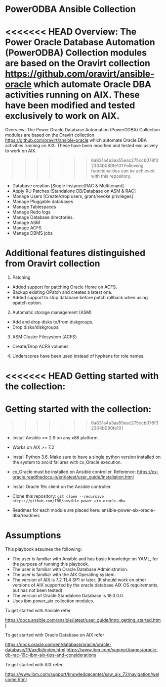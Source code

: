 # PowerODBA Ansible Collection

<<<<<<< HEAD
Overview: The Power Oracle Database Automation (PowerODBA) Collection modules are based on the Oravirt collection https://github.com/oravirt/ansible-oracle which automate Oracle DBA activities running on AIX. These have been modified and tested exclusively to work on AIX. 
=======
Overview: The Power Oracle Database Automation (PowerODBA) Collection modules are based on the Oravirt collection https://github.com/oravirt/ansible-oracle which automate Oracle DBA activities running on AIX. These have been modified and tested exclusively to work on AIX.
>>>>>>> 6a831a4a3aa55eac275ccb078f32304b080fe101
Following functionalities can be achieved with this repository.
- Database creation [Single Instance/RAC & Multitenant]
- Apply RU Patches [Standalone DB/Database on ASM & RAC]
- Manage Users [Create/drop users, grant/revoke privileges]
- Manage Pluggable databases
- Manage Tablespaces
- Manage Redo logs
- Manage Database directories.
- Manage ASM
- Manage ACFS
- Manage DBMS jobs

# Additional features distinguished from Oravirt collection

1. Patching
- Added support for patching Oracle Home on ACFS.
- Backup existing OPatch and creates a latest one.
- Added support to stop database before patch rollback when using opatch option.

2. Automatic storage management (ASM)
- Add and drop disks to/from diskgroups.
- Drop disks/diskgroups.

3. ASM Cluster Filesystem (ACFS)
- Create/Drop ACFS volumes

4. Underscores have been used instead of hyphens for role names.

<<<<<<< HEAD
Getting started with the collection:
=======
# Getting started with the collection:
>>>>>>> 6a831a4a3aa55eac275ccb078f32304b080fe101

- Install Ansible >= 2.9 on any x86 platform.
- Works on AIX >= 7.2
- Install Python 3.6. Make sure to have a single python version installed on the system to avoid failures with cx_Oracle execution.
- cx_Oracle must be installed on Ansible controller. Reference: https://cx-oracle.readthedocs.io/en/latest/user_guide/installation.html
- Install Oracle 19c client on the Ansible controller.

- Clone this repository:
   `git clone --recursive https://github.com/IBM/ansible-power-aix-oracle-dba`

- Readmes for each module are placed here: ansible-power-aix-oracle-dba/readmes

# Assumptions

This playbook assumes the following:

 - The user is familiar with Ansible and has basic knowledge on YAML, for the purpose of running this playbook.
 - The user is familiar with Oracle Database Administration.
 - The user is familiar with the AIX Operating system.
 - The version of AIX is 7.2 TL4 SP1 or later. (It should work on other versions of AIX supported by the oracle database AIX OS requirements, but has not been tested).
 - The version of Oracle Standalone Database is 19.3.0.0.
 - Uses ibm.power_aix collection modules.

To get started with Ansible refer

https://docs.ansible.com/ansible/latest/user_guide/intro_getting_started.html

To get started with Oracle Database on AIX refer

https://docs.oracle.com/en/database/oracle/oracle-database/19/axdbi/index.html
https://www.ibm.com/support/pages/oracle-db-rac-19c-ibm-aix-tips-and-considerations

To get started with AIX refer

https://www.ibm.com/support/knowledgecenter/ssw_aix_72/navigation/welcome.html
